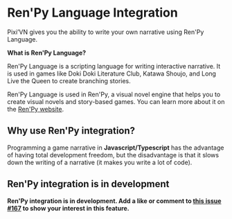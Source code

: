 # Ren'Py Language Integration

Pixi’VN gives you the ability to write your own narrative using Ren'Py Language.

**What is Ren'Py Language?**

Ren'Py Language is a scripting language for writing interactive narrative. It is used in games like Doki Doki Literature Club, Katawa Shoujo, and Long Live the Queen to create branching stories.

Ren'Py Language is used in Ren'Py, a visual novel engine that helps you to create visual novels and story-based games. You can learn more about it on the [Ren'Py website](https://www.renpy.org/).

## Why use Ren'Py integration?

Programming a game narrative in **Javascript/Typescript** has the advantage of having total development freedom, but the disadvantage is that it slows down the writing of a narrative (it makes you write a lot of code).

## Ren'Py integration is in development

**Ren'Py integration is in development. Add a like or comment to [this issue #167](https://github.com/DRincs-Productions/pixi-vn/issues/167) to show your interest in this feature.**
